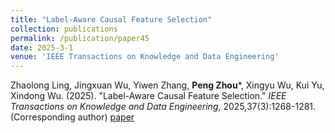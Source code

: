 ```yaml
---
title: "Label-Aware Causal Feature Selection"
collection: publications
permalink: /publication/paper45
date: 2025-3-1
venue: 'IEEE Transactions on Knowledge and Data Engineering'
---
```

Zhaolong Ling, Jingxuan Wu, Yiwen Zhang, **Peng Zhou***, Xingyu Wu, Kui Yu, Xindong Wu. (2025). &quot;Label-Aware Causal Feature Selection.&quot; <i>IEEE Transactions on Knowledge and Data Engineering</i>, 2025,37(3):1268-1281. (Corresponding author) [paper](http://Doctor-Nobody.github.io/papers/tkde2025-2.pdf) 
